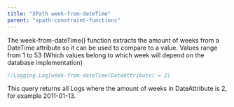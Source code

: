```yaml
---
title: "XPath week-from-dateTime"
parent: "xpath-constraint-functions"
---
```



The week-from-dateTime() function extracts the amount of weeks from a DateTime attribute so it can be used to compare to a value. Values range from 1 to 53 (Which values belong to which week will depend on the database implementation)

```java
//Logging.Log[week-from-dateTime(DateAttribute) = 2]
```

This query returns all Logs where the amount of weeks in DateAttribute is 2, for example 2011-01-13.
